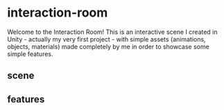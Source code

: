 # interaction-room
Welcome to the Interaction Room! This is an interactive scene I created in Unity - actually my very first project - with simple assets (animations, objects, materials) made completely by me in order to showcase some simple features.
## scene

## features
